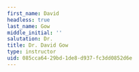 ```yaml
---
first_name: David
headless: true
last_name: Gow
middle_initial: ''
salutation: Dr.
title: Dr. David Gow
type: instructor
uid: 085cca64-29bd-1de8-d937-fc3dd0852d6e
---
```

